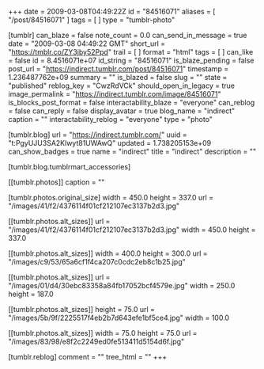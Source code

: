 +++
date = 2009-03-08T04:49:22Z
id = "84516071"
aliases = [ "/post/84516071" ]
tags = [ ]
type = "tumblr-photo"

[tumblr]
can_blaze = false
note_count = 0.0
can_send_in_message = true
date = "2009-03-08 04:49:22 GMT"
short_url = "https://tmblr.co/ZY3jby52Ppd"
trail = [ ]
format = "html"
tags = [ ]
can_like = false
id = 8.4516071e+07
id_string = "84516071"
is_blaze_pending = false
post_url = "https://indirect.tumblr.com/post/84516071"
timestamp = 1.236487762e+09
summary = ""
is_blazed = false
slug = ""
state = "published"
reblog_key = "CwzRdVCk"
should_open_in_legacy = true
image_permalink = "https://indirect.tumblr.com/image/84516071"
is_blocks_post_format = false
interactability_blaze = "everyone"
can_reblog = false
can_reply = false
display_avatar = true
blog_name = "indirect"
caption = ""
interactability_reblog = "everyone"
type = "photo"

[tumblr.blog]
url = "https://indirect.tumblr.com/"
uuid = "t:PgyUJU3SA2Klwyt81UWAwQ"
updated = 1.738205153e+09
can_show_badges = true
name = "indirect"
title = "indirect"
description = ""

[tumblr.blog.tumblrmart_accessories]

[[tumblr.photos]]
caption = ""

[tumblr.photos.original_size]
width = 450.0
height = 337.0
url = "/images/41/f2/4376114f01cf212107ec3137b2d3.jpg"

[[tumblr.photos.alt_sizes]]
url = "/images/41/f2/4376114f01cf212107ec3137b2d3.jpg"
width = 450.0
height = 337.0

[[tumblr.photos.alt_sizes]]
width = 400.0
height = 300.0
url = "/images/c9/53/65a6cf1f4ca207c0cdc2eb8c1b25.jpg"

[[tumblr.photos.alt_sizes]]
url = "/images/01/d4/30ebc83358a84fb17052bcf4579e.jpg"
width = 250.0
height = 187.0

[[tumblr.photos.alt_sizes]]
height = 75.0
url = "/images/5b/9f/2225517f4eb2b7d643efe1bf5ce4.jpg"
width = 100.0

[[tumblr.photos.alt_sizes]]
width = 75.0
height = 75.0
url = "/images/83/98/e8f2c2249ed0fe513411d5154d6f.jpg"

[tumblr.reblog]
comment = ""
tree_html = ""
+++
